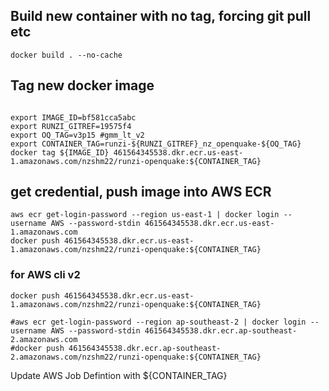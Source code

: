## Build new container with no tag, forcing git pull etc
```
docker build . --no-cache
```

## Tag new docker image
```

export IMAGE_ID=bf581cca5abc
export RUNZI_GITREF=19575f4
export OQ_TAG=v3p15 #gmm_lt_v2 
export CONTAINER_TAG=runzi-${RUNZI_GITREF}_nz_openquake-${OQ_TAG} 
docker tag ${IMAGE_ID} 461564345538.dkr.ecr.us-east-1.amazonaws.com/nzshm22/runzi-openquake:${CONTAINER_TAG}
```

## get credential, push image into AWS ECR

```
aws ecr get-login-password --region us-east-1 | docker login --username AWS --password-stdin 461564345538.dkr.ecr.us-east-1.amazonaws.com
docker push 461564345538.dkr.ecr.us-east-1.amazonaws.com/nzshm22/runzi-openquake:${CONTAINER_TAG}

```

### for AWS cli v2
```
docker push 461564345538.dkr.ecr.us-east-1.amazonaws.com/nzshm22/runzi-openquake:${CONTAINER_TAG}

#aws ecr get-login-password --region ap-southeast-2 | docker login --username AWS --password-stdin 461564345538.dkr.ecr.ap-southeast-2.amazonaws.com
#docker push 461564345538.dkr.ecr.ap-southeast-2.amazonaws.com/nzshm22/runzi-openquake:${CONTAINER_TAG}
```




Update AWS Job Defintion with ${CONTAINER_TAG}
